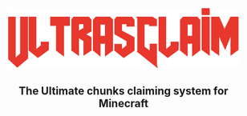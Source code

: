 <center>
    <img src="./assets/plugin_icon.png">
    <h2>The Ultimate chunks claiming system for Minecraft</h2>
<center>

